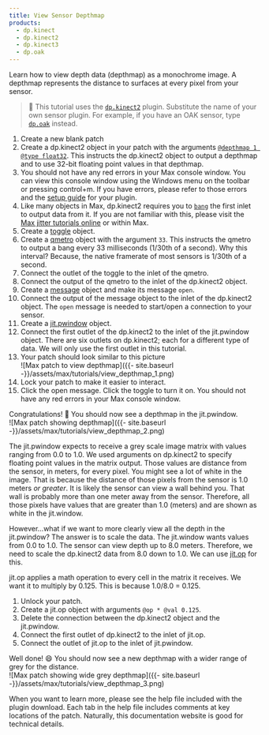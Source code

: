 ```yaml
---
title: View Sensor Depthmap
products:
  - dp.kinect
  - dp.kinect2
  - dp.kinect3
  - dp.oak
---
```


Learn how to view depth data (depthmap) as a monochrome image.
A depthmap represents the distance to surfaces at every pixel from your sensor.

> 📝 This tutorial uses the [`dp.kinect2`](../dp.kinect2.md) plugin. Substitute the
> name of your own sensor plugin. For example, if you have an OAK sensor,
> type [`dp.oak`](../dp.oak.md) instead.

1. Create a new blank patch
2. Create a dp.kinect2 object in your patch with the arguments
   [`@depthmap 1 @type float32`](../attributes/depthmap.md).
   This instructs the dp.kinect2 object to output a depthmap and to use 32-bit floating point
   values in that depthmap.
3. You should not have any red errors in your Max console window. You can view this console window
   using the Windows menu on the toolbar or pressing control+m. If you have errors, please refer
   to those errors and the [setup guide](../dp.kinect2.md#setup) for your plugin.
4. Like many objects in Max, dp.kinect2 requires you to [`bang`](../methods/bang.md) the first
   inlet to output data from it. If you are not familiar with this, please visit the
   [Max jitter tutorials online](https://docs.cycling74.com/max7/tutorials/jitindex) or within Max.
5. Create a [toggle](https://docs.cycling74.com/max7/refpages/toggle) object.
6. Create a [qmetro](https://docs.cycling74.com/max7/refpages/qmetro) object with the argument `33`.
   This instructs the qmetro to output a bang
   every 33 milliseconds (1/30th of a second). Why this interval? Because, the native framerate
   of most sensors is 1/30th of a second.
7. Connect the outlet of the toggle to the inlet of the qmetro.
8. Connect the output of the qmetro to the inlet of the dp.kinect2 object.
9. Create a [message](https://docs.cycling74.com/max7/refpages/message) object and make its message `open`.
10. Connect the output of the message object to the inlet of the dp.kinect2 object. The `open`
    message is needed to start/open a connection to your sensor.
11. Create a [jit.pwindow](https://docs.cycling74.com/max7/refpages/jit.pwindow) object.
12. Connect the first outlet of the dp.kinect2 to the inlet of the jit.pwindow object.
    There are six outlets on dp.kinect2; each for a different type of data. We will only use
    the first outlet in this tutorial.
13. Your patch should look similar to this picture  
    ![Max patch to view depthmap]({{- site.baseurl -}}/assets/max/tutorials/view_depthmap_1.png)
14. Lock your patch to make it easier to interact.
15. Click the open message. Click the toggle to turn it on. You should not have any red
    errors in your Max console window.

Congratulations! :tada: You should now see a depthmap in the jit.pwindow.  
![Max patch showing depthmap]({{- site.baseurl -}}/assets/max/tutorials/view_depthmap_2.png)

The jit.pwindow expects to receive a grey scale image matrix with values ranging
from 0.0 to 1.0. We used arguments on dp.kinect2 to specify floating point values in the
matrix output. Those values are distance from the sensor, in meters, for every pixel.
You might see a lot of white in the image. That is because the distance of those pixels
from the sensor is 1.0 meters *or greater*. It is likely the sensor can view a wall
behind you. That wall is probably more than one meter away from the sensor. Therefore,
all those pixels have values that are greater than 1.0 (meters) and are shown
as white in the jit.window. 

However...what if we want to more clearly view all the depth in the jit.pwindow?
The answer is to scale the data. The jit.window wants values from 0.0 to 1.0.
The sensor can view depth up to 8.0 meters. Therefore, we need to scale the dp.kinect2
data from 8.0 down to 1.0. We can use [jit.op](https://docs.cycling74.com/max7/refpages/jit.op) for this.

jit.op applies a math operation to every cell in the matrix it receives.
We want it to multiply by 0.125. This is because 1.0/8.0 = 0.125.

1. Unlock your patch.
2. Create a jit.op object with arguments `@op * @val 0.125`.
3. Delete the connection between the dp.kinect2 object and the jit.pwindow.
4. Connect the first outlet of dp.kinect2 to the inlet of jit.op.
5. Connect the outlet of jit.op to the inlet of jit.pwindow.

Well done! :smile: You should now see a new depthmap with a wider range of grey for the distance.  
![Max patch showing wide grey depthmap]({{- site.baseurl -}}/assets/max/tutorials/view_depthmap_3.png)

When you want to learn more, please see the help file included with the plugin download.
Each tab in the help file includes comments at key locations of the patch.
Naturally, this documentation website is good for technical details.
